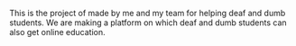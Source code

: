 This is the project of made by me and my team for helping deaf and dumb students. 
We are making a platform on which deaf and dumb students can also get online education.
